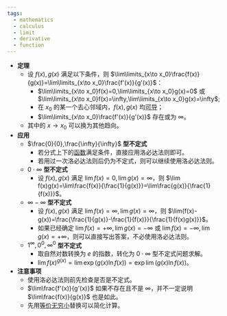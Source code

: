 ```yaml
---
tags:
  - mathematics
  - calculus
  - limit
  - derivative
  - function
---
```

- **定理**
    - 设 $f(x),g(x)$ 满足以下条件，则 $\lim\limits_{x\to x_0}\frac{f(x)}{g(x)}=\lim\limits_{x\to x_0}\frac{f'(x)}{g'(x)}$：
        - $\lim\limits_{x\to x_0}f(x)=0,\lim\limits_{x\to x_0}g(x)=0$ 或 $\lim\limits_{x\to x_0}f(x)=\infty,\lim\limits_{x\to x_0}g(x)=\infty$;
        - 在 $x_0$ 的某一个去心邻域内，$f(x),g(x)$ 均[可导](/notes/docs/mathematics/calculus/derivative#ri73aj)；
        - $\lim\limits_{x\to x_0}\frac{f'(x)}{g'(x)}$ 存在或为 $\infty$。
    - 其中的 $x\to x_0$ 可以换为其他趋向。
- **应用**
    - $\frac{0}{0},\frac{\infty}{\infty}$ **型不定式**
        - 若分式上下的[函数](/notes/docs/mathematics/calculus/function)满足条件，直接应用洛必达法则即可。
        - 若用过一次洛必达法则后仍为不定式，则可以继续使用洛必达法则。
    - $0\cdot\infty$ **型不定式**
        - 设 $f(x),g(x)$ 满足 $\lim f(x)=0,\lim g(x)=\infty$，则 $\lim f(x)g(x)=\lim\frac{f(x)}{\frac{1}{g(x)}}=\lim\frac{g(x)}{\frac{1}{f(x)}}$。
    - $\infty-\infty$ **型不定式**
        - 设 $f(x),g(x)$ 满足 $\lim f(x)=\infty,\lim g(x)=\infty$，则 $\lim(f(x)-g(x))=\frac{\frac{1}{g(x)}-\frac{1}{f(x)}}{\frac{1}{f(x)g(x)}}$。
        - 如果已经确定 $\lim f(x)=+\infty,\lim g(x)=-\infty$ 或 $\lim f(x)=-\infty,\lim g(x)=+\infty$，则可以直接写出答案，不必使用洛必达法则。
    - $1^{\infty},0^0,\infty^0$ **型不定式**
        - 取自然对数转换为 $e$ 的指数，转化为 $0\cdot\infty$ 型不定式问题求解。
        - $\lim f(x)^{g(x)}=\lim\exp(g(x)\ln f(x))=\exp\lim(g(x)\ln f(x))$。
- **注意事项**
    - 使用洛必达法则前先检查是否是不定式。
    - $\lim\frac{f'(x)}{g'(x)}$ 如果不存在且不是 $\infty$，并不一定说明 $\lim\frac{f(x)}{g(x)}$ 也是如此。
    - 先用[等价无穷小](/notes/docs/mathematics/calculus/infinitesimal-and-infinite#tbuz72)替换可以简化计算。
